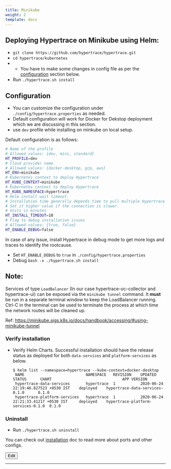 ```yaml
---
title: Minikube
weight: 2
template: docs
---
```


## Deploying Hypertrace on Minikube using Helm:
- `git clone https://github.com/hypertrace/hypertrace.git`
- `cd hypertrace/kubernetes`
- - You have to make some changes in config file as per the [configuration](#Configuration) section below.
- Run `./hypertrace.sh install`

## Configuration
- You can customize the configuration under `./config/hypertrace.properties` as needed.
- Default configuration will work for Docker for Dekstop deployment which we are discussing in this section. 
- use `dev` profile while installing on minkube on local setup. 

Default configuration is as follows:
```bash
# Name of the profile
# Allowed values: {dev, mini, standard}
HT_PROFILE=dev
# Cloud provider name
# Allowed values: {docker-desktop, gcp, aws}
HT_ENV=minikube
# Kubernetes context to deploy Hypertrace
HT_KUBE_CONTEXT=minikube
# Kubernetes context to deploy Hypertrace
HT_KUBE_NAMESPACE=hypertrace
# Helm install wait timeout.
# Installation time generally depends time to pull multiple Hypertrace images from the repository.
# Set it higher value if the connection is slower.
# Units in minutes
HT_INSTALL_TIMEOUT=10
# Flag to debug installation issues
# Allowed values: {true, false}
HT_ENABLE_DEBUG=false
```
In case of any issue, install Hypertrace in debug mode to get more logs and traces to identify the rootcause.
- Set `HT_ENABLE_DEBUG` to `true` in `./config/hypertrace.properties`
- Debug `bash -x ./hypertrace.sh install`

## Note: 
Services of type `LoadBalancer` (In our case hypertrace-oc-collector and hypertrace-ui) can be exposed via the `minikube tunnel` command. It **must** be run in a separate terminal window to keep the LoadBalancer running. Ctrl-C in the terminal can be used to terminate the process at which time the network routes will be cleaned up.

Ref: https://minikube.sigs.k8s.io/docs/handbook/accessing/#using-minikube-tunnel 

### Verify installation

- Verify Helm Charts. Successful installation should have the release status as deployed for both `data-services` and `platform-services` as below.
    ``` shell script
    $ helm list --namespace=hypertrace --kube-context=docker-desktop               
     NAME                        	NAMESPACE 	REVISION	UPDATED                             	STATUS  	CHART                             	APP VERSION
     hypertrace-data-services    	hypertrace	1       	2020-06-24 22:19:46.827523 +0530 IST	deployed	hypertrace-data-services-0.1.0    	0.1.0
     hypertrace-platform-services	hypertrace	1       	2020-06-24 22:21:33.41217 +0530 IST 	deployed	hypertrace-platform-services-0.1.0	0.1.0
    ```
### Uninstall
- Run `./hypertrace.sh uninstall`

You can check out [installation](https://docs.hypertrace.org/getting-started/) doc to read more about ports and other configs. 

<a href="https://github.com/hypertrace/hypertrace-docs-website/tree/master/src/pages/deployments/minikube.md">
<button type="button">Edit</button></a>

***
